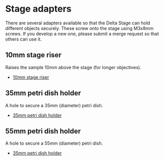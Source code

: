 # Stage adapters

There are several adapters available so that the Delta Stage can hold different objects securely.  These screw onto the stage using M3x8mm screws.  If you develop a new one, please submit a merge request so that others can use it.

## 10mm stage riser

Raises the sample 10mm above the stage (for longer objectives).

* [10mm stage riser](models/10mm_riser.stl)

## 35mm petri dish holder

A hole to secure a 35mm (diameter) petri dish.

* [35mm petri dish holder](petri_dish.md)

## 55mm petri dish holder

A hole to secure a 55mm (diameter) petri dish.

* [35mm petri dish holder](models/35mm_petri_dish_holder.stl)
